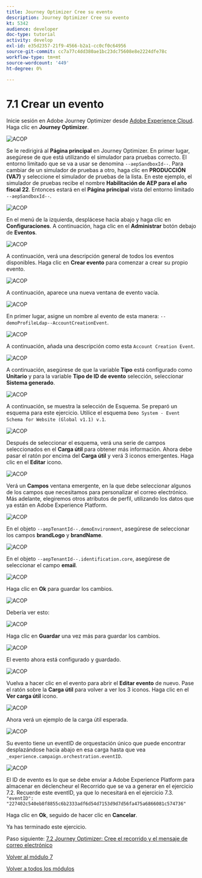 ```yaml
---
title: Journey Optimizer Cree su evento
description: Journey Optimizer Cree su evento
kt: 5342
audience: developer
doc-type: tutorial
activity: develop
exl-id: e35d2357-21f9-4566-b2a1-cc0cf0c64956
source-git-commit: cc7a77c4dd380ae1bc23dc75608e8e2224dfe78c
workflow-type: tm+mt
source-wordcount: '449'
ht-degree: 0%

---
```


# 7.1 Crear un evento

Inicie sesión en Adobe Journey Optimizer desde [Adobe Experience Cloud](https://experience.adobe.com). Haga clic en **Journey Optimizer**.

![ACOP](./images/acophome.png)

Se le redirigirá al **Página principal**  en Journey Optimizer. En primer lugar, asegúrese de que está utilizando el simulador para pruebas correcto. El entorno limitado que se va a usar se denomina `--aepSandboxId--`. Para cambiar de un simulador de pruebas a otro, haga clic en **PRODUCCIÓN (VA7)** y seleccione el simulador de pruebas de la lista. En este ejemplo, el simulador de pruebas recibe el nombre **Habilitación de AEP para el año fiscal 22**. Entonces estará en el **Página principal** vista del entorno limitado `--aepSandboxId--`.

![ACOP](./images/acoptriglp.png)

En el menú de la izquierda, desplácese hacia abajo y haga clic en **Configuraciones**. A continuación, haga clic en el **Administrar** botón debajo de **Eventos**.

![ACOP](./images/acopmenu.png)

A continuación, verá una descripción general de todos los eventos disponibles. Haga clic en **Crear evento** para comenzar a crear su propio evento.

![ACOP](./images/emptyevent.png)

A continuación, aparece una nueva ventana de evento vacía.

![ACOP](./images/emptyevent1.png)

En primer lugar, asigne un nombre al evento de esta manera: `--demoProfileLdap--AccountCreationEvent`.

![ACOP](./images/eventname.png)

A continuación, añada una descripción como esta `Account Creation Event`.

![ACOP](./images/eventdescription.png)

A continuación, asegúrese de que la variable **Tipo** está configurado como **Unitario** y para la variable **Tipo de ID de evento** selección, seleccionar **Sistema generado**.

![ACOP](./images/eventidtype.png)

A continuación, se muestra la selección de Esquema. Se preparó un esquema para este ejercicio. Utilice el esquema `Demo System - Event Schema for Website (Global v1.1) v.1`.

![ACOP](./images/eventschema.png)

Después de seleccionar el esquema, verá una serie de campos seleccionados en el **Carga útil** para obtener más información. Ahora debe pasar el ratón por encima del **Carga útil** y verá 3 iconos emergentes. Haga clic en el **Editar** icono.

![ACOP](./images/eventpayload.png)

Verá un **Campos** ventana emergente, en la que debe seleccionar algunos de los campos que necesitamos para personalizar el correo electrónico.  Más adelante, elegiremos otros atributos de perfil, utilizando los datos que ya están en Adobe Experience Platform.

![ACOP](./images/eventfields.png)

En el objeto `--aepTenantId--.demoEnvironment`, asegúrese de seleccionar los campos **brandLogo** y **brandName**.

![ACOP](./images/eventpayloadbr.png)

En el objeto `--aepTenantId--.identification.core`, asegúrese de seleccionar el campo **email**.

![ACOP](./images/eventpayloadbrid.png)

Haga clic en **Ok** para guardar los cambios.

![ACOP](./images/saveok.png)

Debería ver esto:

![ACOP](./images/eventsave.png)

Haga clic en **Guardar** una vez más para guardar los cambios.

![ACOP](./images/save1.png)

El evento ahora está configurado y guardado.

![ACOP](./images/eventdone.png)

Vuelva a hacer clic en el evento para abrir el **Editar evento** de nuevo. Pase el ratón sobre la **Carga útil** para volver a ver los 3 iconos. Haga clic en el **Ver carga útil** icono.

![ACOP](./images/viewevent.png)

Ahora verá un ejemplo de la carga útil esperada.

![ACOP](./images/fullpayload.png)

Su evento tiene un eventID de orquestación único que puede encontrar desplazándose hacia abajo en esa carga hasta que vea `_experience.campaign.orchestration.eventID`.

![ACOP](./images/payloadeventID.png)

El ID de evento es lo que se debe enviar a Adobe Experience Platform para almacenar en déclencheur el Recorrido que se va a generar en el ejercicio 7.2. Recuerde este eventID, ya que lo necesitará en el ejercicio 7.3.
`"eventID": "227402c540eb8f8855c6b2333adf6d54d7153d9d7d56fa475a6866081c574736"`

Haga clic en **Ok**, seguido de hacer clic en **Cancelar**.

Ya has terminado este ejercicio.

Paso siguiente: [7.2 Journey Optimizer: Cree el recorrido y el mensaje de correo electrónico](./ex2.md)

[Volver al módulo 7](./journey-orchestration-create-account.md)

[Volver a todos los módulos](../../overview.md)
